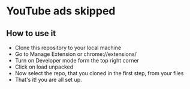 # YouTube ads skipped

## How to use it
+ Clone this repository to your local machine
+ Go to Manage Extension or chrome://extensions/
+ Turn on Developer mode form the top right corner
+ Click on load unpacked
+ Now select the repo, that you cloned in the first step, from your files
+ That's it! you are all set up.
